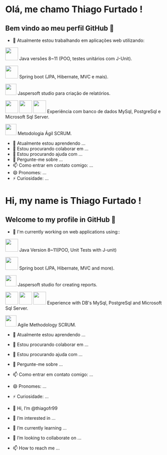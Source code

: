 # Olá, me chamo Thiago Furtado !


## Bem vindo ao meu perfil GitHub 👋


- 🔭 Atualmente estou trabalhando em aplicações web utilizando:


<img src="https://cdn.jsdelivr.net/gh/devicons/devicon/icons/java/java-original-wordmark.svg" width="40" height="40"/>  Java versões 8~11 (POO, testes unitários com J-Unit). 

<img src="https://cdn.jsdelivr.net/gh/devicons/devicon/icons/spring/spring-original-wordmark.svg" width="40" height="40"/>  Spring boot (JPA, Hibernate, MVC e mais). 

<img src="https://img.icons8.com/external-sbts2018-flat-sbts2018/344/external-reports-basic-ui-elements-2.3-sbts2018-flat-sbts2018.png" width="35" height="35"/>   Jaspersoft studio para criação de relatórios.


<img src="https://cdn.jsdelivr.net/gh/devicons/devicon/icons/mysql/mysql-original-wordmark.svg" width="40" height="40"/> <img src="https://cdn.jsdelivr.net/gh/devicons/devicon/icons/postgresql/postgresql-original-wordmark.svg" width="40" height="40"/> <img src="https://cdn.jsdelivr.net/gh/devicons/devicon/icons/microsoftsqlserver/microsoftsqlserver-plain-wordmark.svg" width="40" height="40"/> Experiência com banco de dados MySql, PostgreSql e Microsoft Sql Server.


<img src="https://img.icons8.com/external-flaticons-lineal-color-flat-icons/344/external-scrum-agile-flaticons-lineal-color-flat-icons-4.png" width="35" height="35"/> Metodologia Ágil SCRUM.


                    
          

- 🌱 Atualmente estou aprendendo ...
- 👯 Estou procurando colaborar em ...
- 🤔 Estou procurando ajuda com ...
- 💬 Pergunte-me sobre ...
- 📫 Como entrar em contato comigo: ...
- 😄 Pronomes: ...
- ⚡ Curiosidade: ...


# Hi, my name is Thiago Furtado !


## Welcome to my profile in GitHub 👋


- 🔭 I'm currently working on web applications using::


<img src="https://cdn.jsdelivr.net/gh/devicons/devicon/icons/java/java-original-wordmark.svg" width="40" height="40"/> Java Version 8~11(POO, Unit Tests with J-unit)

<img src="https://cdn.jsdelivr.net/gh/devicons/devicon/icons/spring/spring-original-wordmark.svg" width="40" height="40"/> Spring boot (JPA, Hibernate, MVC and more).

<img src="https://img.icons8.com/external-sbts2018-flat-sbts2018/344/external-reports-basic-ui-elements-2.3-sbts2018-flat-sbts2018.png" width="35" height="35"/>   Jaspersoft studio for creating reports.


<img src="https://cdn.jsdelivr.net/gh/devicons/devicon/icons/mysql/mysql-original-wordmark.svg" width="40" height="40"/> <img src="https://cdn.jsdelivr.net/gh/devicons/devicon/icons/postgresql/postgresql-original-wordmark.svg" width="40" height="40"/> <img src="https://cdn.jsdelivr.net/gh/devicons/devicon/icons/microsoftsqlserver/microsoftsqlserver-plain-wordmark.svg" width="40" height="40"/> Experience with DB's MySql, PostgreSql and Microsoft Sql Server.
                    
<img src="https://img.icons8.com/external-flaticons-lineal-color-flat-icons/344/external-scrum-agile-flaticons-lineal-color-flat-icons-4.png" width="35" height="35"/> Agile Methodology SCRUM.

- 🌱 Atualmente estou aprendendo ...
- 👯 Estou procurando colaborar em ...
- 🤔 Estou procurando ajuda com ...
- 💬 Pergunte-me sobre ...
- 📫 Como entrar em contato comigo: ...
- 😄 Pronomes: ...
- ⚡ Curiosidade: ...


- 👋 Hi, I’m @thiagofr99
- 👀 I’m interested in ...
- 🌱 I’m currently learning ...
- 💞️ I’m looking to collaborate on ...
- 📫 How to reach me ...

<!---
thiagofr99/thiagofr99 is a ✨ special ✨ repository because its `README.md` (this file) appears on your GitHub profile.
You can click the Preview link to take a look at your changes.
--->
